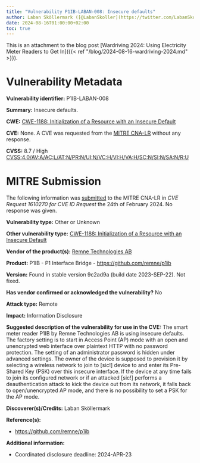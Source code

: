 ```yaml
---
title: "Vulnerability P1IB-LABAN-008: Insecure defaults"
author: Laban Sköllermark ([@LabanSkoller](https://twitter.com/LabanSkoller))
date: 2024-08-16T01:00:00+02:00
toc: true
---
```

This is an attachment to the blog post [Wardriving 2024: Using Electricity Meter Readers to Get In]({{< ref "/blog/2024-08-16-wardriving-2024.md" >}}).

# Vulnerability Metadata

**Vulnerability identifier:** P1IB-LABAN-008

**Summary:** Insecure defaults.

**CWE:** [CWE-1188: Initialization of a Resource with an Insecure Default](https://cwe.mitre.org/data/definitions/1188.html)

**CVE:** None. A CVE was requested from the [MITRE CNA-LR](https://cveform.mitre.org/) without any response.

**CVSS:** 8.7 / High [CVSS:4.0/AV:A/AC:L/AT:N/PR:N/UI:N/VC:H/VI:H/VA:H/SC:N/SI:N/SA:N/R:U](https://www.first.org/cvss/calculator/4.0#CVSS:4.0/AV:A/AC:L/AT:N/PR:N/UI:N/VC:H/VI:H/VA:H/SC:N/SI:N/SA:N/R:U)

# MITRE Submission

The following information was [submitted](https://cveform.mitre.org/) to the MITRE CNA-LR in *CVE Request 1610270 for CVE ID Request* the 24th of February 2024. No response was given.

**Vulnerability type:** Other or Unknown

**Other vulnerability type:** [CWE-1188: Initialization of a Resource with an Insecure Default](https://cwe.mitre.org/data/definitions/1188.html)

**Vendor of the product(s):** [Remne Technologies AB](https://remne.tech/)

**Product:** P1IB - P1 Interface Bridge - https://github.com/remne/p1ib

**Version:** Found in stable version 9c2ad9a (build date 2023-SEP-22). Not fixed.

**Has vendor confirmed or acknowledged the vulnerability?** No

**Attack type:** Remote

**Impact:** Information Disclosure

**Suggested description of the vulnerability for use in the CVE:**
The smart meter reader P1IB by Remne Technologies AB is using insecure
defaults. The factory setting is to start in Access Point (AP) mode with an
open and unencrypted web interface over plaintext HTTP with no password
protection. The setting of an administrator password is hidden under advanced
settings. The owner of the device is supposed to provision it by selecting a
wireless network to join to [sic!] device to and enter its Pre-Shared Key (PSK)
over this insecure interface. If the device at any time fails to join its
configured network or if an attacked [sic!] performs a deauthentication attack
to kick the device out from its network, it falls back to open/unencrypted AP
mode, and there is no possibility to set a PSK for the AP mode.

**Discoverer(s)/Credits:** Laban Sköllermark

**Reference(s):**

* https://github.com/remne/p1ib

**Additional information:**

* Coordinated disclosure deadline: 2024-APR-23
